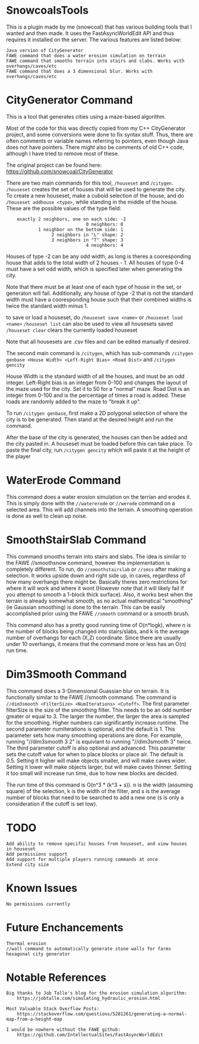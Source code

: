 # SnowcoalsTools

This is a plugin made by me (snowcoal) that has various building tools that I wanted and then made. It uses the FastAsyncWorldEdit API and thus requires it installed on the server.
The various features are listed below:

    Java version of CityGenerator
    FAWE command that does a water erosion simulation on terrain
    FAWE command that smooths terrain into stairs and slabs. Works with overhangs/caves/etc
    FAWE command that does a 3 dimensional blur. Works with overhangs/caves/etc

# CityGenerator Command

This is a tool that generates cities using a maze-based algorithm.

Most of the code for this was directly copied from my C++ CityGenerator project, and some conversions were done to fix syntax stuff.
Thus, there are often comments or variable names referring to pointers, even though Java does not have pointers. There might also be comments
of old C++ code, although I have tried to remove most of these.

The original project can be found here: https://github.com/snowcoal/CityGenerator

There are two main commands for this tool, ```/houseset``` and ```/citygen```. ```/houseset``` creates the set of houses that will be used to generate the city.
To create a new houseset, make a cuboid selection of the house, and do ```/houseset addhouse <type>```, while standing in the middle of the house. 
These are the possible values of the type field:

        exactly 2 neighbors, one on each side: -2
                                  0 neighbors: 0
                1 neighbor on the bottom side: 1
                     2 neighbors in "L" shape: 2
                     3 neighbors in "T" shape: 3
                                  4 neighbors: 4

Houses of type -2 can be any odd width, as long is theres a cooresponding house that adds to the total width of 2 houses - 1. All houses of type 0-4 must have
a set odd width, which is specified later when generating the city.

Note that there must be at least one of each type of house in the set, or generaton will fail. Additionally, any house of type -2 that is not the standard
width must have a cooresponding house such that their combined widths is twice the standard width minus 1.

to save or load a houseset, do ```/houseset save <name>``` or ```/houseset load <name>```
```/houseset list``` can also be used to view all housesets saved
```/houseset clear``` clears the currently loaded houseset

Note that all housesets are .csv files and can be edited manually if desired.

The second main command is ```/citygen```, which has sub-commands ```/citygen genbase <House Width> <Left-Right Bias> <Road Dist>``` and ```/citygen gencity```

House Width is the standard width of all the houses, and must be an odd integer.
Left-Right bias is an integer from 0-100 and changes the layout of the maze used for the city. Set it to 50 for a "normal" maze.
Road Dist is an integer from 0-100 and is the percentage of times a road is added. These roads are randomly added to the maze to "break it up".

To run ```/citygen genbase```, first make a 2D polygonal selection of where the city is to be generated. Then stand at the desired height and run the command.

After the base of the city is generated, the houses can then be added and the city pasted in. A houseset must be loaded before this can take place. To paste
the final city, run ```/citygen gencity``` which will paste it at the height of the player

# WaterErode Command

This command does a water erosion simulation on the terrian and erodes it. This is simply done with the ```//watererode``` or ```//werode``` command on a selected area.
This will add channels into the terrain. A smoothing operation is done as well to clean up noise.

# SmoothStairSlab Command

This command smooths terrain into stairs and slabs. The idea is similar to the FAWE //smoothsnow command, however the implementation is
completely different. To run, do ```//smoothstairslab``` or ```//smss``` after making a selection. It works upside down and right side up, in caves, regardless
of how many overhangs there might be. Basically theres zero restrictions for where it will work and where it wont (However note that it will likely fail if
you attempt to smooth a 1-block thick surface). Also, it works best when the terrain is already somewhat smooth, as no actual mathematical "smoothing"
(ie Gaussian smoothing) is done to the terrain. This can be easily accomplished prior using the FAWE ```//smooth``` command or a smooth brush.

This command also has a pretty good running time of O(n*logk), where n is the number of blocks being changed into stairs/slabs, and k is the average number
of overhangs for each (X,Z) coordinate. Since there are usually under 10 overhangs, it means that the command more or less has an O(n) run time.

# Dim3Smooth Command

This command does a 3-Dimensional Guassian blur on terrain. It is functionally similar to the FAWE //smooth command.
The command is ```//dim3smooth <FilterSize> <NumIterations> <Cutoff>```. The first parameter filterSize is the size of the smoothing filter.
This needs to be an odd number greater or equal to 3. The larger the number, the larger the area is sampled for the smoothing. Higher numbers can significantly increase runtime.
The second parameter numIterations is optional, and the default is 1. This parameter sets how many smoothing operations are done.
For example, running "//dim3smooth 3 2" is equivlant to running "//dim3smooth 3" twice.
The third parameter cutoff is also optional and advanced. This parameter sets the cutoff value for when to place blocks or place air. The default is 0.5.
Setting it higher will make objects smaller, and will make caves wider. Setting it lower will make objects larger, but will make caves thinner. Setting it too small will increase
run time, due to how new blocks are decided.

The run time of this command is O(n^3 * (k^3 + s)). n is the width (assuming square) of the selection, k is the width of the filter, and s is the average number of blocks that need
to be searched to add a new one (s is only a consideration if the cutoff is set low).

# TODO

    Add ability to remove specific houses from houseset, and view houses in houseset
    Add permissions support
    Add support for multiple players running commands at once
    Extend city size

# Known Issues

    No permissions currently

# Future Enchancements

    Thermal erosion
    //wall command to automatically generate stone walls for farms
    hexagonal city generator

# Notable References

    Big thanks to Job Talle's blog for the erosion simulation algorithm:
        https://jobtalle.com/simulating_hydraulic_erosion.html

    Most Valuable Stack Overflow Posts:
        https://stackoverflow.com/questions/5281261/generating-a-normal-map-from-a-height-map

    I would be nowhere without the FAWE github:
        https://github.com/IntellectualSites/FastAsyncWorldEdit